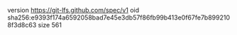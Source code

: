 version https://git-lfs.github.com/spec/v1
oid sha256:e9393f174a6592058bad7e45e3db57f86fb99b413e0f67fe7b8992108f3d8c63
size 561
